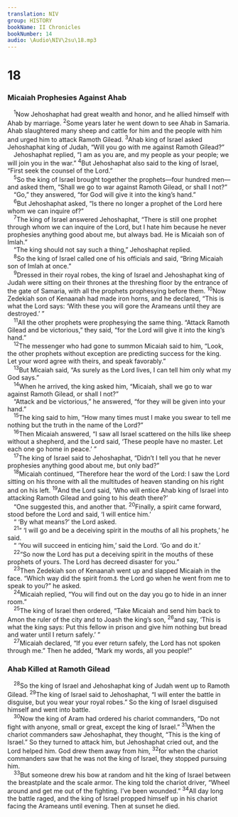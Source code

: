 ```yaml
---
translation: NIV
group: HISTORY
bookName: II Chronicles 
bookNumber: 14
audio: \Audio\NIV\2su\18.mp3
---
```


<div class="title"><h1>18</h1><h3>Micaiah Prophesies Against Ahab </h3></div>
<span class="verse 2su_18_1"> <sup>1</sup>Now Jehoshaphat had great wealth and honor, and he allied himself with Ahab by marriage. </span>
<span class="verse 2su_18_2"><sup>2</sup>Some years later he went down to see Ahab in Samaria. Ahab slaughtered many sheep and cattle for him and the people with him and urged him to attack Ramoth Gilead. </span>
<span class="verse 2su_18_3"><sup>3</sup>Ahab king of Israel asked Jehoshaphat king of Judah, “Will you go with me against Ramoth Gilead?” <br/> Jehoshaphat replied, “I am as you are, and my people as your people; we will join you in the war.” </span>
<span class="verse 2su_18_4"><sup>4</sup>But Jehoshaphat also said to the king of Israel, “First seek the counsel of the Lord.” <br/></span>
<span class="verse 2su_18_5"> <sup>5</sup>So the king of Israel brought together the prophets—four hundred men—and asked them, “Shall we go to war against Ramoth Gilead, or shall I not?” <br/> “Go,” they answered, “for God will give it into the king’s hand.” <br/></span>
<span class="verse 2su_18_6"> <sup>6</sup>But Jehoshaphat asked, “Is there no longer a prophet of the Lord here whom we can inquire of?” <br/></span>
<span class="verse 2su_18_7"> <sup>7</sup>The king of Israel answered Jehoshaphat, “There is still one prophet through whom we can inquire of the Lord, but I hate him because he never prophesies anything good about me, but always bad. He is Micaiah son of Imlah.” <br/> “The king should not say such a thing,” Jehoshaphat replied. <br/></span>
<span class="verse 2su_18_8"> <sup>8</sup>So the king of Israel called one of his officials and said, “Bring Micaiah son of Imlah at once.” <br/></span>
<span class="verse 2su_18_9"> <sup>9</sup>Dressed in their royal robes, the king of Israel and Jehoshaphat king of Judah were sitting on their thrones at the threshing floor by the entrance of the gate of Samaria, with all the prophets prophesying before them. </span>
<span class="verse 2su_18_10"><sup>10</sup>Now Zedekiah son of Kenaanah had made iron horns, and he declared, “This is what the Lord says: ‘With these you will gore the Arameans until they are destroyed.’ ” <br/></span>
<span class="verse 2su_18_11"> <sup>11</sup>All the other prophets were prophesying the same thing. “Attack Ramoth Gilead and be victorious,” they said, “for the Lord will give it into the king’s hand.” <br/></span>
<span class="verse 2su_18_12"> <sup>12</sup>The messenger who had gone to summon Micaiah said to him, “Look, the other prophets without exception are predicting success for the king. Let your word agree with theirs, and speak favorably.” <br/></span>
<span class="verse 2su_18_13"> <sup>13</sup>But Micaiah said, “As surely as the Lord lives, I can tell him only what my God says.” <br/></span>
<span class="verse 2su_18_14"> <sup>14</sup>When he arrived, the king asked him, “Micaiah, shall we go to war against Ramoth Gilead, or shall I not?” <br/> “Attack and be victorious,” he answered, “for they will be given into your hand.” <br/></span>
<span class="verse 2su_18_15"> <sup>15</sup>The king said to him, “How many times must I make you swear to tell me nothing but the truth in the name of the Lord?” <br/></span>
<span class="verse 2su_18_16"> <sup>16</sup>Then Micaiah answered, “I saw all Israel scattered on the hills like sheep without a shepherd, and the Lord said, ‘These people have no master. Let each one go home in peace.’ ” <br/></span>
<span class="verse 2su_18_17"> <sup>17</sup>The king of Israel said to Jehoshaphat, “Didn’t I tell you that he never prophesies anything good about me, but only bad?” <br/></span>
<span class="verse 2su_18_18"> <sup>18</sup>Micaiah continued, “Therefore hear the word of the Lord: I saw the Lord sitting on his throne with all the multitudes of heaven standing on his right and on his left. </span>
<span class="verse 2su_18_19"><sup>19</sup>And the Lord said, ‘Who will entice Ahab king of Israel into attacking Ramoth Gilead and going to his death there?’ <br/> “One suggested this, and another that. </span>
<span class="verse 2su_18_20"><sup>20</sup>Finally, a spirit came forward, stood before the Lord and said, ‘I will entice him.’ <br/> “ ‘By what means?’ the Lord asked. <br/></span>
<span class="verse 2su_18_21"> <sup>21</sup>“ ‘I will go and be a deceiving spirit in the mouths of all his prophets,’ he said. <br/> “ ‘You will succeed in enticing him,’ said the Lord. ‘Go and do it.’ <br/></span>
<span class="verse 2su_18_22"> <sup>22</sup>“So now the Lord has put a deceiving spirit in the mouths of these prophets of yours. The Lord has decreed disaster for you.” <br/></span>
<span class="verse 2su_18_23"> <sup>23</sup>Then Zedekiah son of Kenaanah went up and slapped Micaiah in the face. “Which way did the spirit from<a data-toggle="tooltip" data-placement="bottom" title="Or Spirit of">⚓</a> the Lord go when he went from me to speak to you?” he asked. <br/></span>
<span class="verse 2su_18_24"> <sup>24</sup>Micaiah replied, “You will find out on the day you go to hide in an inner room.” <br/></span>
<span class="verse 2su_18_25"> <sup>25</sup>The king of Israel then ordered, “Take Micaiah and send him back to Amon the ruler of the city and to Joash the king’s son, </span>
<span class="verse 2su_18_26"><sup>26</sup>and say, ‘This is what the king says: Put this fellow in prison and give him nothing but bread and water until I return safely.’ ” <br/></span>
<span class="verse 2su_18_27"> <sup>27</sup>Micaiah declared, “If you ever return safely, the Lord has not spoken through me.” Then he added, “Mark my words, all you people!” <br/></span>
<div class="title"><h3>Ahab Killed at Ramoth Gilead </h3></div>
<span class="verse 2su_18_28"> <sup>28</sup>So the king of Israel and Jehoshaphat king of Judah went up to Ramoth Gilead. </span>
<span class="verse 2su_18_29"><sup>29</sup>The king of Israel said to Jehoshaphat, “I will enter the battle in disguise, but you wear your royal robes.” So the king of Israel disguised himself and went into battle. <br/></span>
<span class="verse 2su_18_30"> <sup>30</sup>Now the king of Aram had ordered his chariot commanders, “Do not fight with anyone, small or great, except the king of Israel.” </span>
<span class="verse 2su_18_31"><sup>31</sup>When the chariot commanders saw Jehoshaphat, they thought, “This is the king of Israel.” So they turned to attack him, but Jehoshaphat cried out, and the Lord helped him. God drew them away from him, </span>
<span class="verse 2su_18_32"><sup>32</sup>for when the chariot commanders saw that he was not the king of Israel, they stopped pursuing him. <br/></span>
<span class="verse 2su_18_33"> <sup>33</sup>But someone drew his bow at random and hit the king of Israel between the breastplate and the scale armor. The king told the chariot driver, “Wheel around and get me out of the fighting. I’ve been wounded.” </span>
<span class="verse 2su_18_34"><sup>34</sup>All day long the battle raged, and the king of Israel propped himself up in his chariot facing the Arameans until evening. Then at sunset he died. <br/></span>
